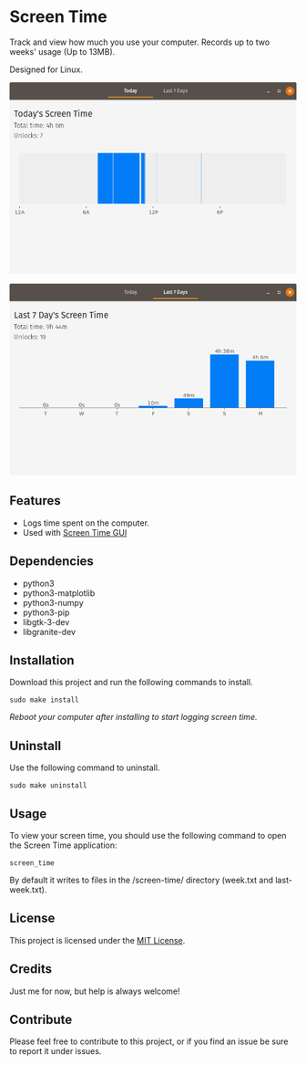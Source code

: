 # Screen Time
Track and view how much you use your computer. Records up to two weeks' usage (Up to 13MB).

Designed for Linux.

![Screen Time - Today](screenshots/today.png)


![Screen Time - 7 Days](screenshots/7%20days.png)

## Features
* Logs time spent on the computer.
* Used with [Screen Time GUI](https://github.com/kylecorry31/ScreenTimeGUI)

## Dependencies
* python3
* python3-matplotlib
* python3-numpy
* python3-pip
* libgtk-3-dev
* libgranite-dev

## Installation
Download this project and run the following commands to install.

```shell
sudo make install
```

*Reboot your computer after installing to start logging screen time.*

## Uninstall
Use the following command to uninstall.

```
sudo make uninstall
```

## Usage
To view your screen time, you should use the following command to open the Screen Time application:

```shell
screen_time
```

By default it writes to files in the /screen-time/ directory (week.txt and last-week.txt).

## License
This project is licensed under the [MIT License](LICENSE).

## Credits
Just me for now, but help is always welcome!

## Contribute
Please feel free to contribute to this project, or if you find an issue be sure to report it under issues.
